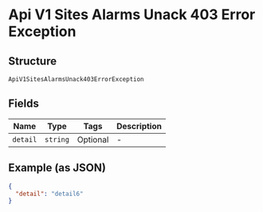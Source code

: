 
# Api V1 Sites Alarms Unack 403 Error Exception

## Structure

`ApiV1SitesAlarmsUnack403ErrorException`

## Fields

| Name | Type | Tags | Description |
|  --- | --- | --- | --- |
| `detail` | `string` | Optional | - |

## Example (as JSON)

```json
{
  "detail": "detail6"
}
```


